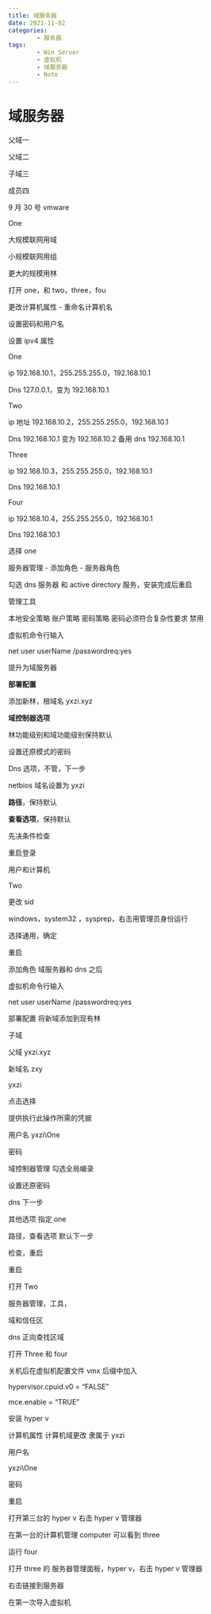 ```yaml
---
title: 域服务器
date: 2021-11-02
categories:
        - 服务器
tags:
        - Win Server
        - 虚拟机
        - 域服务器
        - Note
---
```


# 域服务器

父域一

父域二

子域三

成员四

9 月 30 号 vmware

One

大规模联网用域

小规模联网用组

更大的规模用林

打开 one，和 two，three，fou

更改计算机属性 - 重命名计算机名

设置密码和用户名

设置 ipv4 属性

One

ip 192.168.10.1，255.255.255.0，192.168.10.1

Dns 127.0.0.1，变为 192.168.10.1

Two

ip 地址 192.168.10.2，255.255.255.0，192.168.10.1

Dns 192.168.10.1 变为 192.168.10.2 备用 dns 192.168.10.1

Three

ip 192.168.10.3，255.255.255.0，192.168.10.1

Dns 192.168.10.1

Four

ip 192.168.10.4，255.255.255.0，192.168.10.1

Dns 192.168.10.1

选择 one

服务器管理 - 添加角色 - 服务器角色

勾选 dns 服务器 和 active directory 服务，安装完成后重启

管理工具

本地安全策略 账户策略 密码策略 密码必须符合复杂性要求 禁用

虚拟机命令行输入

net user userName /passwordreq:yes

提升为域服务器

**部署配置**

添加新林，根域名 yxzi.xyz

**域控制器选项**

林功能级别和域功能级别保持默认

设置还原模式的密码

Dns 选项，不管，下一步

netbios 域名设置为 yxzi

**路径**，保持默认

**查看选项**，保持默认

先决条件检查

重启登录

用户和计算机

Two

更改 sid

windows，system32 ，sysprep，右击用管理员身份运行

选择通用，确定

重启

添加角色 域服务器和 dns 之后

虚拟机命令行输入

net user userName /passwordreq:yes

部署配置 将新域添加到现有林

子域

父域 yxzi.xyz

新域名 zxy

yxzi

点击选择

提供执行此操作所需的凭据

用户名 yxzi\One

密码

域控制器管理 勾选全局编录

设置还原密码

dns 下一步

其他选项 指定 one

路径，查看选项 默认下一步

检查，重启

重启

打开 Two

服务器管理，工具，

域和信任区

dns 正向查找区域

打开 Three 和 four

关机后在虚拟机配置文件 vmx 后缀中加入

hypervisor.cpuid.v0 = “FALSE”

mce.enable = “TRUE”

安装 hyper v

计算机属性 计算机域更改 隶属于 yxzi

用户名

yxzi\One

密码

重启

打开第三台的 hyper v 右击 hyper v 管理器

在第一台的计算机管理 computer 可以看到 three

运行 four

打开 three 的 服务器管理面板，hyper v，右击 hyper v 管理器

右击链接到服务器

在第一次导入虚拟机
